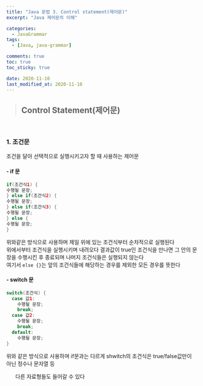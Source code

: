 ```yaml
---
title: "Java 문법 3. Control statement(제어문)"
excerpt: "Java 제어문의 이해"

categories:
  - JavaGrammar
tags:
  - [Java, java-grammar]

comments: true
toc: true
toc_sticky: true

date: 2020-11-10
last_modified_at: 2020-11-10
---
```


> ## Control Statement(제어문)

<br>

### 1. 조건문

조건을 달아 선택적으로 실행시키고자 할 때 사용하는 제어문

#### - if 문

```java
if(조건식1) {
수행될 문장;
} else if(조건식2) {
수행될 문장;
} else if(조건식3) {
수행될 문장;
} else {
수행될 문장;
}
```

위와같은 방식으로 사용하며 제일 위에 있는 조건식부터 순차적으로 실행된다  
위에서부터 조건식을 실행시키며 내려오다 결과값이 true인 조건식을 만나면 그 안의 문장을 수행시킨 후 종료되며 나머지 조건식들은 실행되지 않는다  
여기서 `else {}`는 앞의 조건식들에 해당하는 경우를 제외한 모든 경우를 뜻한다

#### - switch 문

```java
switch(조건식) {
  case 값1:
    수행될 문장;
    break;
  case 값2:
    수행될 문장;
    break;
  default:
    수행될 문장;
}
```

위와 같은 방식으로 사용하며 if문과는 다르게 shwitch의 조건식은 true/false값만이 아닌 정수나 문자열 등 <ul>다른 자료형들도 들어갈 수 있다</ul>
